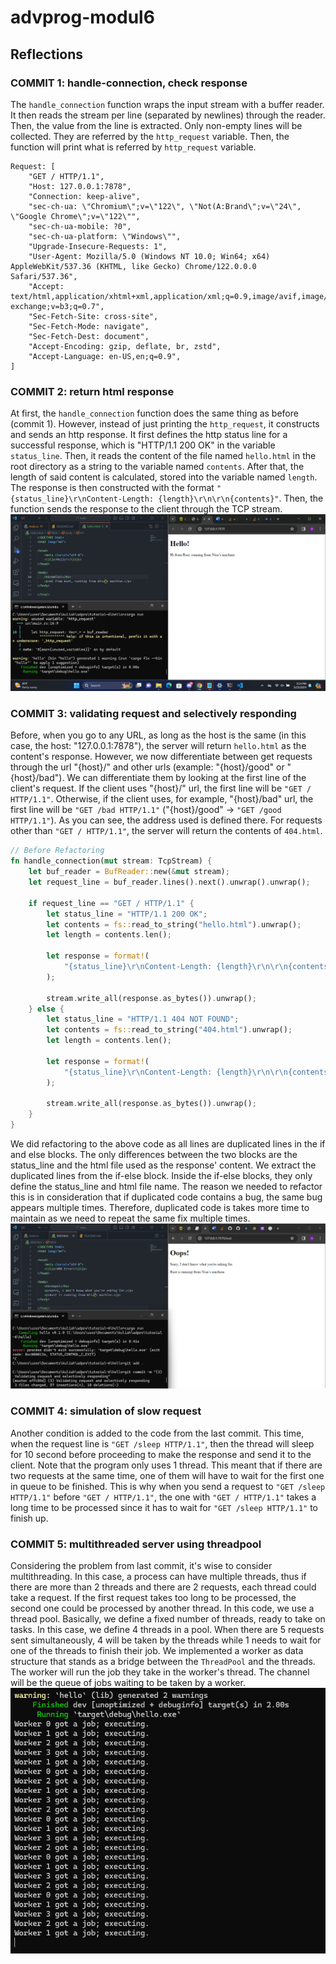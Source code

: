 # advprog-modul6
## Reflections
### COMMIT 1: handle-connection, check response
The `handle_connection` function wraps the input stream with a buffer reader. It then reads the stream per line (separated by newlines) through the reader. Then, the value from the line is extracted. Only non-empty lines will be collected. They are referred by the `http_request` variable. Then, the function will print what is referred by `http_request` variable.
```
Request: [
    "GET / HTTP/1.1",
    "Host: 127.0.0.1:7878",
    "Connection: keep-alive",
    "sec-ch-ua: \"Chromium\";v=\"122\", \"Not(A:Brand\";v=\"24\", \"Google Chrome\";v=\"122\"",
    "sec-ch-ua-mobile: ?0",
    "sec-ch-ua-platform: \"Windows\"",
    "Upgrade-Insecure-Requests: 1",
    "User-Agent: Mozilla/5.0 (Windows NT 10.0; Win64; x64) AppleWebKit/537.36 (KHTML, like Gecko) Chrome/122.0.0.0 Safari/537.36",
    "Accept: text/html,application/xhtml+xml,application/xml;q=0.9,image/avif,image/webp,image/apng,*/*;q=0.8,application/signed-exchange;v=b3;q=0.7",
    "Sec-Fetch-Site: cross-site",
    "Sec-Fetch-Mode: navigate",
    "Sec-Fetch-Dest: document",
    "Accept-Encoding: gzip, deflate, br, zstd",
    "Accept-Language: en-US,en;q=0.9",
]
```
### COMMIT 2: return html response
At first, the `handle_connection` function does the same thing as before (commit 1). However, instead of just printing the `http_request`, it constructs and sends an http response. It first defines the http status line for a successful response, which is "HTTP/1.1 200 OK" in the variable `status_line`. Then, it reads the content of the file named `hello.html` in the root directory as a string to the variable named `contents`. After that, the length of said content is calculated, stored into the variable named `length`. The response is then constructed with the format `"{status_line}\r\nContent-Length: {length}\r\n\r\n{contents}"`. Then, the function sends the response to the client through the TCP stream.
![Commit 2 screen capture](/assets/images/commit2.png)

### COMMIT 3: validating request and selectively responding
Before, when you go to any URL, as long as the host is the same (in this case, the host: "127.0.0.1:7878"), the server will return `hello.html` as the content's response. However, we now differentiate between get requests through the url "{host}/" and other urls (example: "{host}/good" or "{host}/bad"). We can differentiate them by looking at the first line of the client's request. If the client uses "{host}/" url, the first line will be `"GET / HTTP/1.1"`. Otherwise, if the client uses, for example, "{host}/bad" url, the first line will be `"GET /bad HTTP/1.1"` ("{host}/good" -> `"GET /good HTTP/1.1"`). As you can see, the address used is defined there. For requests other than `"GET / HTTP/1.1"`, the server will return the contents of `404.html`.
```rust
// Before Refactoring
fn handle_connection(mut stream: TcpStream) {
    let buf_reader = BufReader::new(&mut stream);
    let request_line = buf_reader.lines().next().unwrap().unwrap();

    if request_line == "GET / HTTP/1.1" {
        let status_line = "HTTP/1.1 200 OK";
        let contents = fs::read_to_string("hello.html").unwrap();
        let length = contents.len();

        let response = format!(
            "{status_line}\r\nContent-Length: {length}\r\n\r\n{contents}"
        );

        stream.write_all(response.as_bytes()).unwrap();
    } else {
        let status_line = "HTTP/1.1 404 NOT FOUND";
        let contents = fs::read_to_string("404.html").unwrap();
        let length = contents.len();

        let response = format!(
            "{status_line}\r\nContent-Length: {length}\r\n\r\n{contents}"
        );

        stream.write_all(response.as_bytes()).unwrap();
    }
}
```
We did refactoring to the above code as all lines are duplicated lines in the if and else blocks. The only differences between the two blocks are the status_line and the html file used as the response' content. We extract the duplicated lines from the if-else block. Inside the if-else blocks, they only define the status_line and html file name. The reason we needed to refactor this is in consideration that if duplicated code contains a bug, the same bug appears multiple times. Therefore, duplicated code is takes more time to maintain as we need to repeat the same fix multiple times.
![Commit 3 screen capture](/assets/images/commit3.png)

### COMMIT 4:  simulation of slow request
Another condition is added to the code from the last commit. This time, when the request line is `"GET /sleep HTTP/1.1"`, then the thread will sleep for 10 second before proceeding to make the response and send it to the client. Note that the program only uses 1 thread. This meant that if there are two requests at the same time, one of them will have to wait for the first one in queue to be finished. This is why when you send a request to `"GET /sleep HTTP/1.1"` before `"GET / HTTP/1.1"`, the one with `"GET / HTTP/1.1"` takes a long time to be processed since it has to wait for `"GET /sleep HTTP/1.1"` to finish up.

### COMMIT 5: multithreaded server using threadpool
Considering the problem from last commit, it's wise to consider multithreading. In this case, a process can have multiple threads, thus if there are more than 2 threads and there are 2 requests, each thread could take a request. If the first request takes too long to be processed, the second one could be processed by another thread. In this code, we use a thread pool. Basically, we define a fixed number of threads, ready to take on tasks. In this case, we define 4 threads in a pool. When there are 5 requests sent simultaneously, 4 will be taken by the threads while 1 needs to wait for one of the threads to finish their job. We implemented a worker as data structure that stands as a bridge between the `ThreadPool` and the threads. The worker will run the job they take in the worker's thread. The channel will be the queue of jobs waiting to be taken by a worker.
![Commit 5 screen capture](/assets/images/commit5.png)